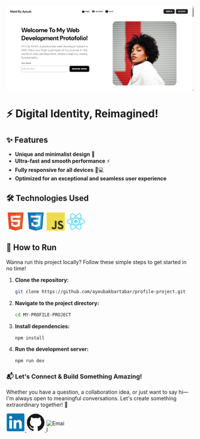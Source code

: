<img src="./public/image/web-template.png" alt="web-template" />

# ⚡ Digital Identity, Reimagined!



## ✨ Features
- **Unique and minimalist design** 🎨
- **Ultra-fast and smooth performance** ⚡
- **Fully responsive for all devices** 📱💻
- **Optimized for an exceptional and seamless user experience**

## 🛠️ Technologies Used
<p align="left">
  <img src="https://raw.githubusercontent.com/devicons/devicon/master/icons/html5/html5-original.svg" alt="HTML5" width="50" height="50" style="display: inline-block;"/>
  <img src="https://raw.githubusercontent.com/devicons/devicon/master/icons/css3/css3-original.svg" alt="CSS3" width="50" height="50" style="display: inline-block;"/>
  <img src="https://raw.githubusercontent.com/devicons/devicon/master/icons/javascript/javascript-original.svg" alt="JavaScript" width="50" height="50" style="display: inline-block;"/>
  <img src="https://raw.githubusercontent.com/devicons/devicon/master/icons/react/react-original.svg" alt="React" width="50" height="50" style="display: inline-block;"/>
</p>

## 🎯 How to Run
Wanna run this project locally? Follow these simple steps to get started in no time!

1. **Clone the repository:**  
   ```sh
   git clone https://github.com/ayoubakbartabar/profile-project.git
   ```
2. **Navigate to the project directory:**  
   ```sh
   cd MY-PROFILE-PROJECT
   ```
3. **Install dependencies:**  
   ```sh
   npm install
   ```
4. **Run the development server:**  
   ```sh
   npm run dev
   ```
### 📬 **Let's Connect & Build Something Amazing!**  

Whether you have a question, a collaboration idea, or just want to say hi—I'm always open to meaningful conversations. Let's create something extraordinary together! 🚀  

<p align="left">
  <a href="https://www.linkedin.com/in/ayoub-akbartabar-bb78b2212/" target="_blank">
    <img src="https://raw.githubusercontent.com/devicons/devicon/master/icons/linkedin/linkedin-original.svg" alt="LinkedIn" width="50" height="50" style="display: inline-block;"/>
  </a>
  <a href="https://github.com/ayoubakbartabar" target="_blank">
    <img src="https://raw.githubusercontent.com/devicons/devicon/master/icons/github/github-original.svg" alt="GitHub" width="50" height="50" style="display: inline-block;"/>
  </a>
  <a href="mailto:ayoubakbartabar1887@gmail.com" target="_blank">
    <img src="https://img.icons8.com/ios-filled/50/000000/gmail-new.png" alt="Email" width="50" height="50" style="display: inline-block;"/>
  </a>
</p>


